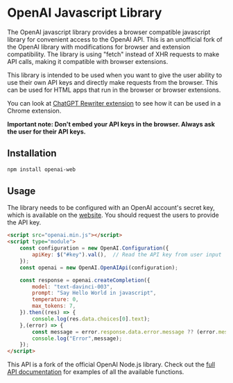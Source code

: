 # OpenAI Javascript Library

The OpenAI javascript library provides a browser compatible javascript library for convenient access to the OpenAI API. This is an unofficial fork of the OpenAI library with modifications for browser and extension compatibility. The library is using "fetch" instead of XHR requests to make API calls, making it compatible with browser extensions.

This library is intended to be used when you want to give the user ability to use their own API keys and directly make requests from the browser. This can be used for HTML apps that run in the browser or browser extensions.

You can look at [ChatGPT Rewriter extension](https://github.com/sandaru1/chatgpt-chrome-extension) to see how it can be used in a Chrome extension.

**Important note: Don't embed your API keys in the browser. Always ask the user for their API keys.**

## Installation

```bash
npm install openai-web
```

## Usage

The library needs to be configured with an OpenAI account's secret key, which is available on the [website](https://platform.openai.com/account/api-keys). You should request the users to provide the API key.

```html
<script src="openai.min.js"></script>
<script type="module">
    const configuration = new OpenAI.Configuration({
        apiKey: $("#key").val(),  // Read the API key from user input
    });
    const openai = new OpenAI.OpenAIApi(configuration);

    const response = openai.createCompletion({
        model: "text-davinci-003",
        prompt: "Say Hello World in javascript",
        temperature: 0,
        max_tokens: 7,
    }).then((res) => {
        console.log(res.data.choices[0].text);
    },(error) => {
        const message = error.response.data.error.message ?? (error.message ?? "An error occured");
        console.log("Error",message);
    });
</script>
```

This API is a fork of the official OpenAI Node.js library. Check out the [full API documentation](https://platform.openai.com/docs/api-reference?lang=node.js) for examples of all the available functions.